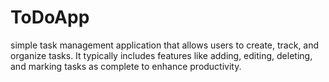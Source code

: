 # ToDoApp
 simple task management application that allows users to create, track, and organize tasks. It typically includes features like adding, editing, deleting, and marking tasks as complete to enhance productivity.
